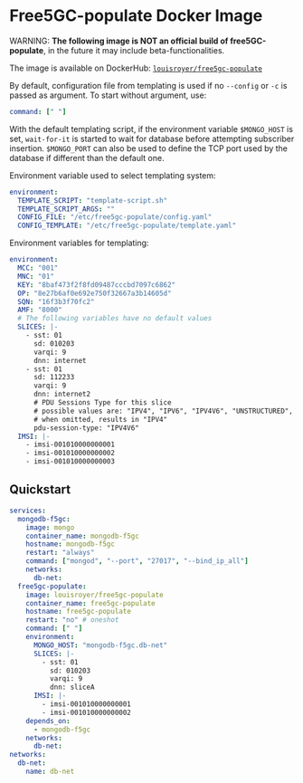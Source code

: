 # Free5GC-populate Docker Image
WARNING: **The following image is NOT an official build of free5GC-populate**, in the future it may include beta-functionalities.

The image is available on DockerHub: [`louisroyer/free5gc-populate`](https://hub.docker.com/r/louisroyer/free5gc-populate)

By default, configuration file from templating is used if no `--config` or `-c` is passed as argument. To start without argument, use:

```yaml
command: [" "]
```

With the default templating script, if the environment variable `$MONGO_HOST` is set, `wait-for-it` is started to wait for database before attempting subscriber insertion.
`$MONGO_PORT` can also be used to define the TCP port used by the database if different than the default one.

Environment variable used to select templating system:
```yaml
environment:
  TEMPLATE_SCRIPT: "template-script.sh"
  TEMPLATE_SCRIPT_ARGS: ""
  CONFIG_FILE: "/etc/free5gc-populate/config.yaml"
  CONFIG_TEMPLATE: "/etc/free5gc-populate/template.yaml"
```

Environment variables for templating:
```yaml
environment:
  MCC: "001"
  MNC: "01"
  KEY: "8baf473f2f8fd09487cccbd7097c6862"
  OP: "8e27b6af0e692e750f32667a3b14605d"
  SQN: "16f3b3f70fc2"
  AMF: "8000"
  # The following variables have no default values
  SLICES: |-
    - sst: 01
      sd: 010203
      varqi: 9
      dnn: internet
    - sst: 01
      sd: 112233
      varqi: 9
      dnn: internet2
      # PDU Sessions Type for this slice
      # possible values are: "IPV4", "IPV6", "IPV4V6", "UNSTRUCTURED", "ETHERNET"
      # when omitted, results in "IPV4"
      pdu-session-type: "IPV4V6"
  IMSI: |-
    - imsi-001010000000001
    - imsi-001010000000002
    - imsi-001010000000003
```

## Quickstart
```yaml
services:
  mongodb-f5gc:
    image: mongo
    container_name: mongodb-f5gc
    hostname: mongodb-f5gc
    restart: "always"
    command: ["mongod", "--port", "27017", "--bind_ip_all"]
    networks:
      db-net:
  free5gc-populate:
    image: louisroyer/free5gc-populate 
    container_name: free5gc-populate
    hostname: free5gc-populate
    restart: "no" # oneshot
    command: [" "]
    environment:
      MONGO_HOST: "mongodb-f5gc.db-net"
      SLICES: |-
        - sst: 01
          sd: 010203
          varqi: 9
          dnn: sliceA
      IMSI: |-
        - imsi-001010000000001
        - imsi-001010000000002
    depends_on:
      - mongodb-f5gc
    networks:
      db-net:
networks:
  db-net:
    name: db-net
```
